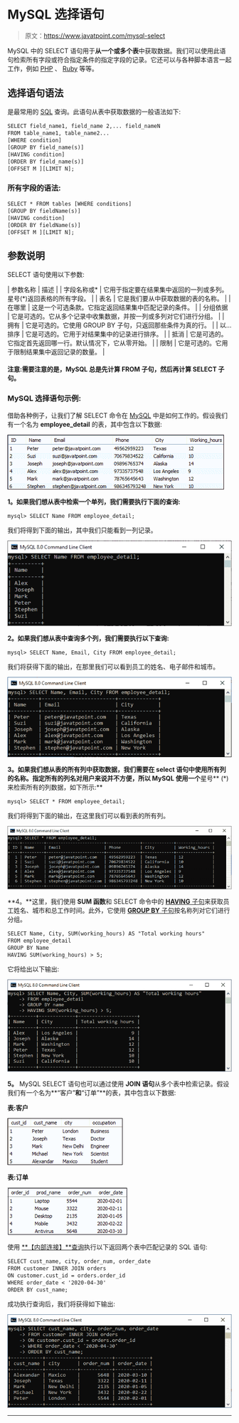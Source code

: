 # MySQL 选择语句

> 原文：<https://www.javatpoint.com/mysql-select>

MySQL 中的 SELECT 语句用于**从一个或多个表**中获取数据。我们可以使用此语句检索所有字段或符合指定条件的指定字段的记录。它还可以与各种脚本语言一起工作，例如 [PHP](https://www.javatpoint.com/php-tutorial) 、 [Ruby](https://www.javatpoint.com/ruby-tutorial) 等等。

## 选择语句语法

是最常用的 [SQL](https://www.javatpoint.com/sql-tutorial) 查询。此语句从表中获取数据的一般语法如下:

```
SELECT field_name1, field_name 2,... field_nameN 
FROM table_name1, table_name2...
[WHERE condition]
[GROUP BY field_name(s)]
[HAVING condition] 
[ORDER BY field_name(s)]
[OFFSET M ][LIMIT N];

```

### 所有字段的语法:

```
SELECT * FROM tables [WHERE conditions]
[GROUP BY fieldName(s)]
[HAVING condition] 
[ORDER BY fieldName(s)]
[OFFSET M ][LIMIT N];

```

## 参数说明

SELECT 语句使用以下参数:

| 参数名称 | 描述 |
| 字段名称或* | 它用于指定要在结果集中返回的一列或多列。星号(*)返回表格的所有字段。 |
| 表名 | 它是我们要从中获取数据的表的名称。 |
| 在哪里 | 这是一个可选条款。它指定返回结果集中匹配记录的条件。 |
| 分组依据 | 它是可选的。它从多个记录中收集数据，并按一列或多列对它们进行分组。 |
| 拥有 | 它是可选的。它使用 GROUP BY 子句，只返回那些条件为真的行。 |
| 以...排序 | 它是可选的。它用于对结果集中的记录进行排序。 |
| 抵消 | 它是可选的。它指定首先返回哪一行。默认情况下，它从零开始。 |
| 限制 | 它是可选的。它用于限制结果集中返回记录的数量。 |

#### 注意:需要注意的是，MySQL 总是先计算 FROM 子句，然后再计算 SELECT 子句。

### MySQL 选择语句示例:

借助各种例子，让我们了解 SELECT 命令在 [MySQL](https://www.javatpoint.com/mysql-tutorial) 中是如何工作的。假设我们有一个名为 **employee_detail** 的表，其中包含以下数据:

![MySQL SELECT Statement](img/b0851728542dca2962b00c1424a2a491.png)

**1。**如果我们想从表中检索一个**单列，我们需要执行下面的查询:**

```
mysql> SELECT Name FROM employee_detail;

```

我们将得到下面的输出，其中我们只能看到一列记录。

![MySQL SELECT Statement](img/91b4a996fa0d25efc24025084e122c18.png)

**2。**如果我们想从表中查询**多个列，我们需要执行以下查询:**

```
mysql> SELECT Name, Email, City FROM employee_detail;

```

我们将获得下面的输出，在那里我们可以看到员工的姓名、电子邮件和城市。

![MySQL SELECT Statement](img/903a4c30f978ff4876896088658955e6.png)

**3。**如果我们想从表的所有列**中获取数据，我们需要在 select 语句中使用所有列的名称。指定所有的列名对用户来说并不方便，所以 MySQL 使用一个**星号** (*)来检索所有的列数据，如下所示:**

```
mysql> SELECT * FROM employee_detail;

```

我们将得到下面的输出，在这里我们可以看到表的所有列。

![MySQL SELECT Statement](img/393d5097f60c689d21fa0c4c77e84677.png)

**4。**这里，我们使用 **SUM 函数**和 SELECT 命令中的 [**HAVING** 子句](https://www.javatpoint.com/mysql-having)来获取员工姓名、城市和总工作时间。此外，它使用 [**GROUP BY** 子句](https://www.javatpoint.com/mysql-group-by)按名称列对它们进行分组。

```
SELECT Name, City, SUM(working_hours) AS "Total working hours"  
FROM employee_detail  
GROUP BY Name  
HAVING SUM(working_hours) > 5;

```

它将给出以下输出:

![MySQL SELECT Statement](img/001ae1fc60bd18665c73983c4bbe8c31.png)

**5。** MySQL SELECT 语句也可以通过使用 **JOIN 语句**从多个表中检索记录。假设我们有一个名为**“客户”**和**“订单”**的表，其中包含以下数据:

**表:客户**

![MySQL SELECT Statement](img/738c39a82a3bee17e4e7143492ffa92b.png)

**表:订单**

![MySQL SELECT Statement](img/d785429b0e30ff0a47b8008baa46cfb0.png)

使用 [**【内部连接】**查询](https://www.javatpoint.com/mysql-inner-join)执行以下返回两个表中匹配记录的 SQL 语句:

```
SELECT cust_name, city, order_num, order_date
FROM customer INNER JOIN orders 
ON customer.cust_id = orders.order_id
WHERE order_date < '2020-04-30'
ORDER BY cust_name;

```

成功执行查询后，我们将获得如下输出:

![MySQL SELECT Statement](img/993b8a99670af38d346096b796cf4f60.png)

* * *
